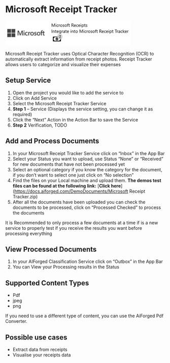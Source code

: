 # Microsoft Receipt Tracker

![](../.gitbook/assets/40%20%281%29.png)

Microsoft Receipt Tracker uses Optical Character Recognition \(OCR\) to automatically extract information from receipt photos. Receipt Tracker allows users to categorize and visualize their expenses

## Setup Service

1. Open the project you would like to add the service to
2. Click on Add Service
3. Select the Microsoft Receipt Tracker Service
4. **Step 1** – Service \(Displays the service setting, you can change it as required\)
5. Click the “Next” Action in the Action Bar to save the Service
6. **Step 2** Verification, TODO

## Add and Process Documents

1. In your Microsoft Receipt Tracker Service click on “Inbox” in the App Bar
2. Select your Status you want to upload, use Status “None” or “Received” for new documents that have not been processed yet
3. Select an optional category if you know the category for the document, if you don’t want to select one just click on “No selection”
4. Find the files on your Local machine and upload them. **The demos test files can be found at the following link:** [**Click here**](https://docs.aiforged.com/DemoDocuments/Microsoft Receipt Tracker.zip)
5. After all the documents have been uploaded you can check the documents to be processed, click on “Processed Checked” to process the documents

It is Recommended to only process a few documents at a time if is a new service to properly test if you receive the results you want before processing everything

## View Processed Documents

1. In your AIForged Classification Service click on “Outbox” in the App Bar
2. You can View your Processing results in the Status

## Supported Content Types

* Pdf
* jpeg
* png

If you need to use a different type of content, you can use the AiForged Pdf Converter.

## Possible use cases

* Extract data from receipts
* Visualise your receipts data

